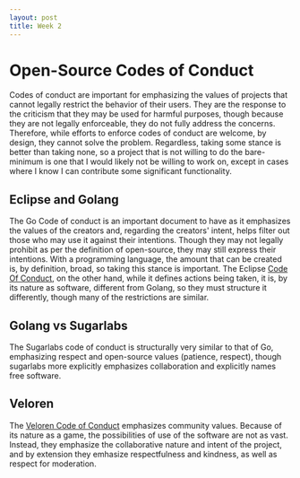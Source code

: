 ```yaml
---
layout: post
title: Week 2
---
```


# Open-Source Codes of Conduct

Codes of conduct are important for emphasizing the values of projects that cannot legally restrict the behavior of their users. They are the response to the criticism that they may be used for harmful purposes, though because they are not legally enforceable, they do not fully address the concerns. Therefore, while efforts to enforce codes of conduct are welcome, by design, they cannot solve the problem. Regardless, taking some stance is better than taking none, so a project that is not willing to do the bare-minimum is one that I would likely not be willing to work on, except in cases where I know I can contribute some significant functionality.

## Eclipse and Golang
The Go Code of conduct is an important document to have as it emphasizes the values of the creators and, regarding the creators' intent, helps filter out those who may use it against their intentions. Though they may not legally prohibit as per the definition of open-source, they may still express their intentions. With a programming language, the amount that can be created is, by definition, broad, so taking this stance is important.
The Eclipse [Code Of Conduct](https://www.eclipse.org/org/documents/Community_Code_of_Conduct.php), on the other hand, while it defines actions being taken, it is, by its nature as software, different from Golang, so they must structure it differently, though many of the restrictions are similar.

## Golang vs Sugarlabs
The Sugarlabs code of conduct is structurally very similar to that of Go, emphasizing respect and open-source values (patience, respect), though sugarlabs more explicitly emphasizes collaboration and explicitly names free software.

## Veloren
The [Veloren Code of Conduct](https://github.com/veloren/veloren/blob/master/CODE_OF_CONDUCT.md) emphasizes community values. Because of its nature as a game, the possibilities of use of the software are not as vast. Instead, they emphasize the collaborative nature and intent of the project, and by extension they emhasize respectfulness and kindness, as well as respect for moderation.